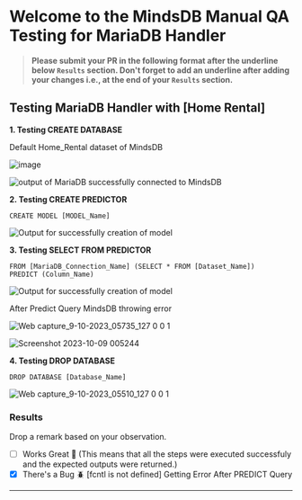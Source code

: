 # Welcome to the MindsDB Manual QA Testing for MariaDB Handler

> **Please submit your PR in the following format after the underline below `Results` section. Don't forget to add an underline after adding your changes i.e., at the end of your `Results` section.**

## Testing MariaDB Handler with [Home Rental]

**1. Testing CREATE DATABASE**


Default Home_Rental dataset of MindsDB

![image](https://github.com/Anuragwagh/mindsdb/assets/56196363/59e3e499-0df7-4b1d-8f49-19c98a26e753)

![output of MariaDB successfully connected to MindsDB](https://github.com/Anuragwagh/mindsdb/assets/56196363/b50b86fb-579f-4aa9-9b4d-59393ade0d26)



**2. Testing CREATE PREDICTOR**

```
CREATE MODEL [MODEL_Name]
```
![Output for successfully creation of model](https://github.com/Anuragwagh/mindsdb/assets/56196363/5af86744-7dff-4771-bda4-fd43e5cd7866)


**3. Testing SELECT FROM PREDICTOR**

```
FROM [MariaDB_Connection_Name] (SELECT * FROM [Dataset_Name])
PREDICT (Column_Name)
```
![Output for successfully creation of model](https://github.com/Anuragwagh/mindsdb/assets/56196363/b315dd9e-e8ed-48e3-aef0-4c07a4e6d357)

After Predict Query MindsDB throwing error

![Web capture_9-10-2023_05735_127 0 0 1](https://github.com/Anuragwagh/mindsdb/assets/56196363/d5ea4473-2383-4bf8-a324-69729e1d52b0)

![Screenshot 2023-10-09 005244](https://github.com/Anuragwagh/mindsdb/assets/56196363/741bf150-d500-4d28-b11e-79b2f30d168c)


**4. Testing DROP DATABASE**

```
DROP DATABASE [Database_Name]
```
![Web capture_9-10-2023_05510_127 0 0 1](https://github.com/Anuragwagh/mindsdb/assets/56196363/361fa357-4c35-4d2b-b9e7-23cd39b99d99)


### Results

Drop a remark based on your observation.
- [ ] Works Great 💚 (This means that all the steps were executed successfuly and the expected outputs were returned.)
- [x] There's a Bug 🪲 [fcntl is not defined] Getting Error After PREDICT Query
---
